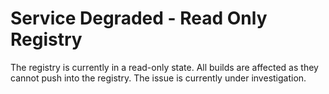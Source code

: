 # Service Degraded - Read Only Registry 
The registry is currently in a read-only state. All builds are affected as they cannot push into the registry. The issue is currently under investigation. 

